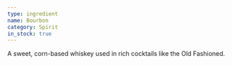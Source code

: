 ```yaml
---
type: ingredient
name: Bourbon
category: Spirit
in_stock: true
---
```


A sweet, corn-based whiskey used in rich cocktails like the Old Fashioned.
